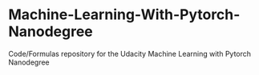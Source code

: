 # Machine-Learning-With-Pytorch-Nanodegree
Code/Formulas repository for the Udacity Machine Learning with Pytorch Nanodegree
